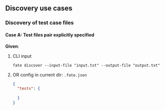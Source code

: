 
## Discovery use cases

### Discovery of test case files

#### Case A: Test files pair explicitly specified

**Given**:
1. CLI input
   ```shell
   fate discover --input-file "input.txt" --output-file "output.txt"
   ```
2. OR config in current dir: `.fate.json`
   ```json
   {
     "tests": {
       
     }
   }
   ```